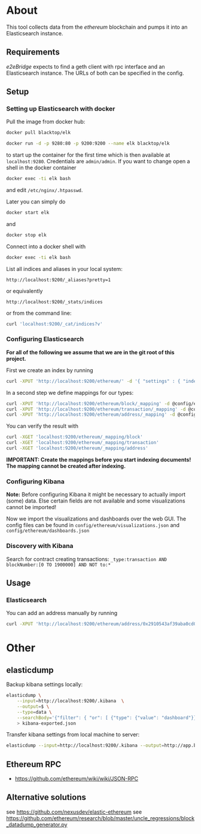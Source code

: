 # About

This tool collects data from the *ethereum* blockchain and pumps it into an Elasticsearch instance. 

## Requirements

_e2eBridge_ expects to find a geth client with rpc interface and an Elasticsearch instance. The URLs of both can be specified in the config.

## Setup

### Setting up Elasticsearch with docker

Pull the image from docker hub:
```bash
docker pull blacktop/elk
```

```bash
docker run -d -p 9280:80 -p 9200:9200 --name elk blacktop/elk 
```
to start up the container for the first time which is then available at `localhost:9280`. Credentials are `admin/admin`. If you want to change open a shell in the docker container
```bash
docker exec -ti elk bash
```
and edit `/etc/nginx/.htpasswd`.

Later you can simply do
```bash
docker start elk
```
and
```bash
docker stop elk
```

Connect into a docker shell with
```bash
docker exec -ti elk bash
```

List all indices and aliases in your local system:
```
http://localhost:9200/_aliases?pretty=1
```
or equivalently
```
http://localhost:9200/_stats/indices
```
or from the command line:
```bash
curl 'localhost:9200/_cat/indices?v'
```

### Configuring Elasticsearch

**For all of the following we assume that we are in the git root of this project.**

First we create an index by running
```bash
curl -XPUT 'http://localhost:9200/ethereum/' -d '{ "settings" : { "index" : { "number_of_shards" : 3, "number_of_replicas" : 1  } } }'
```

In a second step we define mappings for our types:
```bash
curl -XPUT 'http://localhost:9200/ethereum/block/_mapping' -d @config/ethereum/blockMapping.json
curl -XPUT 'http://localhost:9200/ethereum/transaction/_mapping' -d @config/ethereum/transactionMapping.json
curl -XPUT 'http://localhost:9200/ethereum/address/_mapping' -d @config/ethereum/addressMapping.json
```

You can verify the result with
```bash
curl -XGET 'localhost:9200/ethereum/_mapping/block'
curl -XGET 'localhost:9200/ethereum/_mapping/transaction'
curl -XGET 'localhost:9200/ethereum/_mapping/address'
```

**IMPORTANT: Create the mappings before you start indexing documents! The mapping cannot be created after indexing.**

### Configuring Kibana

**Note:** Before configuring Kibana it might be necessary to actually import (some) data. Else certain fields are not available and some visualizations cannot be imported!

Now we import the visualizations and dashboards over the web GUI. The config files can be found in 
`config/ethereum/visualizations.json` and `config/ethereum/dashboards.json`

### Discovery with Kibana

Search for contract creating transactions:
`_type:transaction AND blockNumber:[0 TO 1900000] AND NOT to:*`

## Usage

### Elasticsearch

You can add an address manually by running
```bash
curl -XPUT 'http://localhost:9200/ethereum/address/0x2910543af39aba0cd09dbb2d50200b3e800a63d2' -d '{"comment" : "Kraken"}'
```

# Other

## elasticdump

Backup kibana settings locally:
```bash
elasticdump \
    --input=http://localhost:9200/.kibana  \
    --output=$ \
    --type=data \
    --searchBody='{"filter": { "or": [ {"type": {"value": "dashboard"}}, {"type" : {"value":"visualization"}}] }}' \
    > kibana-exported.json
```

Transfer kibana settings from local machine to server:
```bash
elasticdump --input=http://localhost:9200/.kibana --output=http://app.b0x.it:9200/.kibana --type=data --searchBody='{"filter": { "or": [ {"type": {"value": "dashboard"}}, {"type" : {"value":"visualization"}}] }}'
```

## Ethereum RPC

* https://github.com/ethereum/wiki/wiki/JSON-RPC


## Alternative solutions

see https://github.com/nexusdev/elastic-ethereum
see https://github.com/ethereum/research/blob/master/uncle_regressions/block_datadump_generator.py